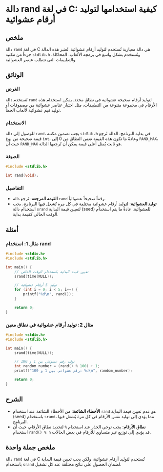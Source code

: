 <!--
Meta Description: # دالة rand في لغة C: كيفية استخدامها لتوليد أرقام عشوائية ## ملخص دالة `rand` في لغة C هي دالة معيارية تُستخدم لتوليد أرقام عشوائية. تُعتبر هذه الدال...
Meta Keywords: rand, عشوائية, دالة, أرقام, استخدام
-->

# دالة rand في لغة C: كيفية استخدامها لتوليد أرقام عشوائية

## ملخص
دالة `rand` في لغة C هي دالة معيارية تُستخدم لتوليد أرقام عشوائية. تُعتبر هذه الدالة جزءاً من مكتبة `stdlib.h` وتُستخدم بشكل واسع في برمجة الألعاب، المحاكاة، والتطبيقات التي تتطلب عنصر العشوائية.

## الوثائق
### الغرض
تُستخدم دالة `rand` لتوليد أرقام صحيحة عشوائية في نطاق محدد. يمكن استخدام هذه الأرقام في مجموعة متنوعة من التطبيقات، مثل اختيار عناصر عشوائية من مصفوفات أو توليد قيم عشوائية لألعاب الحظ.

### الاستخدام
للوصول إلى دالة `rand`، يجب تضمين مكتبة `stdlib.h` في بداية البرنامج. الدالة تُرجع قيمة صحيحة من نوع `int`، وعادةً ما تكون هذه القيمة ضمن النطاق من 0 إلى `RAND_MAX`، حيث أن `RAND_MAX` هو ثابت يُمثل أعلى قيمة يمكن أن تُرجعها الدالة.

### الصيغة
```c
#include <stdlib.h>

int rand(void);
```

### التفاصيل
- **القيمة المرجعة**: تُرجع دالة `rand` رقماً صحيحاً عشوائياً.
- **توليد العشوائية**: لتوليد أرقام عشوائية مختلفة في كل مرة تُشغل فيها البرنامج، يجب استخدام دالة `srand` لتعيين قيمة البداية (seed) للعشوائية. عادةً ما يتم استخدام الوقت الحالي كقيمة بداية.

## أمثلة
### مثال 1: استخدام rand
```c
#include <stdio.h>
#include <stdlib.h>

int main() {
    // تعيين قيمة البداية باستخدام الوقت الحالي
    srand(time(NULL));

    // توليد 5 أرقام عشوائية
    for (int i = 0; i < 5; i++) {
        printf("%d\n", rand());
    }

    return 0;
}
```

### مثال 2: توليد أرقام عشوائية في نطاق معين
```c
#include <stdio.h>
#include <stdlib.h>

int main() {
    srand(time(NULL));

    // توليد رقم عشوائي بين 1 و 100
    int random_number = (rand() % 100) + 1;
    printf("رقم عشوائي بين 1 و 100: %d\n", random_number);

    return 0;
}
```

## الشرح
- **الأخطاء الشائعة**: من الأخطاء الشائعة عند استخدام `rand` هو عدم تعيين قيمة البداية (seed) باستخدام `srand`، مما يؤدي إلى توليد نفس الأرقام في كل مرة يُشغل فيها البرنامج.
- **نطاق الأرقام**: يجب توخي الحذر عند استخدام `%` لتحديد نطاق الأرقام، حيث أن استخدام `rand() % n` قد يؤدي إلى توزيع غير متساوي للأرقام في بعض الحالات.

## ملخص جملة واحدة
دالة `rand` في لغة C تُستخدم لتوليد أرقام عشوائية، ولكن يجب تعيين قيمة البداية باستخدام `srand` لضمان الحصول على نتائج مختلفة عند كل تشغيل.